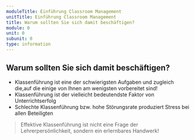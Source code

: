 ```yaml
---
moduleTitle: Einführung Classroom Management
unitTitle: Einführung Classroom Management
title: Warum sollten Sie sich damit beschäftigen?
module: 0
unit: 0
subunit: 0
type: information
---
```


## Warum sollten Sie sich damit beschäftigen?

* Klassenführung ist eine der schwierigsten Aufgaben und zugleich die,auf die einige von Ihnen am wenigsten vorbereitet sind! 
* Klassenführung ist der vielleicht bedeutendste Faktor von Unterrichtserfolg
* Schlechte Klassenführung bzw. hohe Störungsrate produziert Stress bei allen Beteiligten 

> Effektive Klassenführung ist nicht eine Frage der Lehrerpersönlichkeit, sondern ein erlernbares Handwerk! 